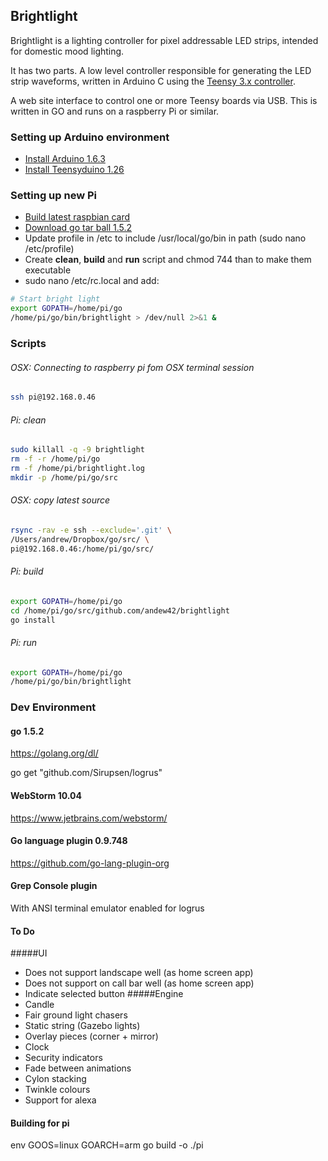 ## Brightlight

Brightlight is a lighting controller for pixel addressable LED strips, intended for domestic mood lighting.

It has two parts. A low level controller responsible for generating the LED strip waveforms,
written in Arduino C using the [Teensy 3.x controller](https://www.pjrc.com/teensy/td_libs_OctoWS2811.html).

A web site interface to control one or more Teensy boards via USB. This is written in GO and
runs on a raspberry Pi or similar.

### Setting up Arduino environment

* [Install Arduino 1.6.3](https://www.arduino.cc/en/Main/OldSoftwareReleases#previous)
* [Install Teensyduino 1.26](https://www.pjrc.com/teensy/td_download.html)

### Setting up new Pi
* [Build latest raspbian card](https://www.raspberrypi.org/downloads/)
* [Download go tar ball 1.5.2](http://dave.cheney.net/unofficial-arm-tarballs)
* Update profile in /etc to include /usr/local/go/bin in path (sudo nano /etc/profile)
* Create **clean**, **build** and **run** script and chmod 744 than to make them executable
* sudo nano /etc/rc.local and add:
```bash
# Start bright light
export GOPATH=/home/pi/go
/home/pi/go/bin/brightlight > /dev/null 2>&1 &
```

### Scripts

###### OSX: Connecting to raspberry pi fom OSX terminal session
```bash
ssh pi@192.168.0.46
```

###### Pi: clean
```bash
sudo killall -q -9 brightlight
rm -f -r /home/pi/go
rm -f /home/pi/brightlight.log
mkdir -p /home/pi/go/src
```

###### OSX: copy latest source
```bash
rsync -rav -e ssh --exclude='.git' \
/Users/andrew/Dropbox/go/src/ \
pi@192.168.0.46:/home/pi/go/src/
```

###### Pi: build
```bash
export GOPATH=/home/pi/go
cd /home/pi/go/src/github.com/andew42/brightlight
go install
```

###### Pi: run
```bash
export GOPATH=/home/pi/go
/home/pi/go/bin/brightlight
```

### Dev Environment
#### go 1.5.2
https://golang.org/dl/

go get "github.com/Sirupsen/logrus"

#### WebStorm 10.04
https://www.jetbrains.com/webstorm/

#### Go language plugin 0.9.748
https://github.com/go-lang-plugin-org

#### Grep Console plugin
With ANSI terminal emulator enabled for logrus

#### To Do
#####UI
* Does not support landscape well (as home screen app)
* Does not support on call bar well (as home screen app)
* Indicate selected button
#####Engine
* Candle
* Fair ground light chasers
* Static string (Gazebo lights)
* Overlay pieces (corner + mirror)
* Clock
* Security indicators
* Fade between animations
* Cylon stacking
* Twinkle colours
* Support for alexa

#### Building for pi
env GOOS=linux GOARCH=arm go build -o ./pi
